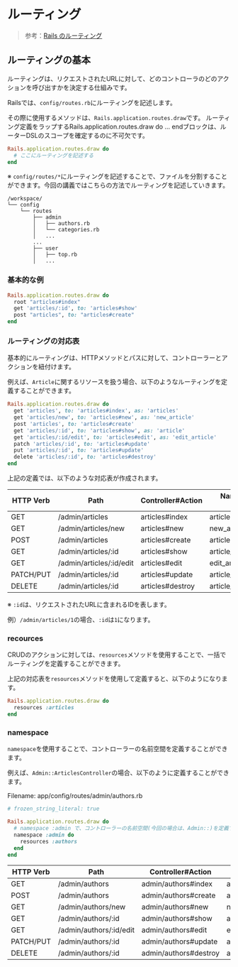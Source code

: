 # ルーティング

> 参考：[Rails のルーティング](https://railsguides.jp/routing.html)

## ルーティングの基本

ルーティングは、リクエストされたURLに対して、どのコントローラのどのアクションを呼び出すかを決定する仕組みです。

Railsでは、`config/routes.rb`にルーティングを記述します。


その際に使用するメソッドは、`Rails.application.routes.draw`です。
ルーティング定義をラップするRails.application.routes.draw do ... endブロックは、ルーターDSLのスコープを確定するのに不可欠です。

```ruby
Rails.application.routes.draw do
  # ここにルーティングを記述する
end
```

※ `config/routes/*`にルーティングを記述することで、ファイルを分割することができます。今回の講義ではこちらの方法でルーティングを記述していきます。

```console
/workspace/
└── config
    └── routes
        ├── admin
        │   ├── authors.rb
        │   └── categories.rb
        │   ...
        ...
        ├── user
        │   ├── top.rb
        │   ...
```

### 基本的な例

```ruby
Rails.application.routes.draw do
  root "articles#index"
  get 'articles/:id', to: 'articles#show'
  post "articles", to: "articles#create"
end
```

### ルーティングの対応表

基本的にルーティングは、HTTPメソッドとパスに対して、コントローラーとアクションを紐付けます。

例えば、`Article`に関するリソースを扱う場合、以下のようなルーティングを定義することができます。

```ruby
Rails.application.routes.draw do
  get 'articles', to: 'articles#index', as: 'articles'
  get 'articles/new', to: 'articles#new', as: 'new_article'
  post 'articles', to: 'articles#create'
  get 'articles/:id', to: 'articles#show', as: 'article'
  get 'articles/:id/edit', to: 'articles#edit', as: 'edit_article'
  patch 'articles/:id', to: 'articles#update'
  put 'articles/:id', to: 'articles#update'
  delete 'articles/:id', to: 'articles#destroy'
end
```

上記の定義では、以下のような対応表が作成されます。

| HTTP Verb | Path                  | Controller#Action | Named Route Helper     |
|-----------|-----------------------|-------------------|------------------------|
| GET       | /admin/articles       | articles#index    | articles_path          |
| GET       | /admin/articles/new   | articles#new      | new_article_path       |
| POST      | /admin/articles       | articles#create   | articles_path          |
| GET       | /admin/articles/:id   | articles#show     | article_path(:id)      |
| GET       | /admin/articles/:id/edit | articles#edit  | edit_article_path(:id) |
| PATCH/PUT | /admin/articles/:id   | articles#update   | article_path(:id)      |
| DELETE    | /admin/articles/:id   | articles#destroy  | article_path(:id)      |

※ `:id`は、リクエストされたURLに含まれるIDを表します。

例）`/admin/articles/1`の場合、`:id`は`1`になります。

### recources

CRUDのアクションに対しては、`resources`メソッドを使用することで、一括でルーティングを定義することができます。

上記の対応表を`resources`メソッドを使用して定義すると、以下のようになります。

```ruby
Rails.application.routes.draw do
  resources :articles
end
```

### namespace

`namespace`を使用することで、コントローラーの名前空間を定義することができます。

例えば、`Admin::ArticlesController`の場合、以下のように定義することができます。

Filename: app/config/routes/admin/authors.rb

```ruby
# frozen_string_literal: true

Rails.application.routes.draw do
  # namespace :admin で、コントローラーの名前空間(今回の場合は、Admin::)を定義する
  namespace :admin do
    resources :authors
  end
end
```

| HTTP Verb | Path                     | Controller#Action      | Named Route Helper       |
| --------- | ------------------------ | ---------------------- | ------------------------ |
| GET       | /admin/authors           | admin/authors#index    | admin_authors_path       |
| POST      | /admin/authors           | admin/authors#create   | admin_authors_path       |
| GET       | /admin/authors/new       | admin/authors#new      | new_admin_author_path    |
| GET       | /admin/authors/:id       | admin/authors#show     | admin_author_path(:id)   |
| GET       | /admin/authors/:id/edit  | admin/authors#edit     | edit_admin_author_path(:id) |
| PATCH/PUT | /admin/authors/:id       | admin/authors#update   | admin_author_path(:id)   |
| DELETE    | /admin/authors/:id       | admin/authors#destroy  | admin_author_path(:id)   |
